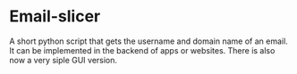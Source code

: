 # Email-slicer
A short python script that gets the username and domain name of an email. It can be implemented in the backend of apps or websites.
There is also now a very siple GUI version.
